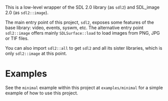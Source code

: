This is a low-level wrapper of the SDL 2.0 library (as `sdl2`) and SDL_image 2.0 (as `sdl2::image`).

The main entry point of this project, `sdl2`, exposes some features of the base
library: video, events, syswm, etc. The alternative entry point `sdl2::image` offers
mainly `SDLSurface::load` to load images from PNG, JPG or TIF files.

You can also import `sdl2::all` to get `sdl2` and all its sister libraries, which is only
`sdl2::image` at this point.

# Examples

See the `minimal` example within this project at `examples/minimal` for a simple example
of how to use this project.
